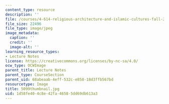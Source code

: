 ```yaml
---
content_type: resource
description: ''
file: /courses/4-614-religious-architecture-and-islamic-cultures-fall-2002/1d58fe404c8e42fa46585dd69db613a3_5099thumbnail.jpg
file_size: 22496
file_type: image/jpeg
image_metadata:
  caption: ''
  credit: ''
  image-alt: ''
learning_resource_types:
- Lecture Notes
license: https://creativecommons.org/licenses/by-nc-sa/4.0/
ocw_type: OCWImage
parent_title: Lecture Notes
parent_type: CourseSection
parent_uid: 68abeaab-4eff-532c-e858-18d3ffb567bd
resourcetype: Image
title: 5099thumbnail.jpg
uid: 1d58fe40-4c8e-42fa-4658-5dd69db613a3
---
```

